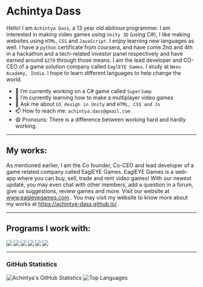 # Achintya Dass 
Hello! I am `Achintya Dass`, a 13 year old abitious programmer. I am interested in making video games using `Unity 3D` (using C#), I like making websites using `HTML`, `CSS` and `JavaScript`. I enjoy learning new languages as well. I have a `python` certificate from coursera, and have come 2nd and 4th in a hackathon and a tech-related investor panel respectively and have earned around `$270` through those means. I am the lead developer and CO-CEO of a game solution company called `EaglEYE Games`. I study at `Neev Academy, India`. I hope to learn different languages to help change the world.

- 🔭 I’m currently working on a C# game called `SuperJump`
- 🌱 I’m currently learning how to make a multiplayer video games
- 💬 Ask me about `UI design in Unity` and `HTML, CSS and Js`
- 📫 How to reach me: `achintya.dass@gmail.com`
- 😄 Pronouns: There is a difference between working hard and hardly working.

***
## My works:
As mentioned earlier, I am the Co founder, Co-CEO and lead developer of a game related company called EaglEYE Games. EaglEYE Games is a web-app where you can buy, sell, trade and rent video games! With our newest update, you may even chat with other members, add a question in a forum, give us suggestions, review games and more. Visit our website at www.eagleyegames.com . You may visit my website to know more about my works at https://achintya-dass.github.io/ .

***
## Programs I work with:
[<img align="left" src="https://img.shields.io/badge/html5%20-%23E34F26.svg?&style=for-the-badge&logo=html5&logoColor=white"/>]()
[<img align="left" src="https://img.shields.io/badge/css3%20-%231572B6.svg?&style=for-the-badge&logo=css3&logoColor=white"/>]()
[<img align="left" src="https://img.shields.io/badge/github%20-%23121011.svg?&style=for-the-badge&logo=github&logoColor=white"/>]()
[<img align="left" src="https://img.shields.io/badge/git%20-%23F05033.svg?&style=for-the-badge&logo=git&logoColor=white"/>]()
[<img src="https://www.halberesford.com/content/images/2018/07/null.png" width="1" height="1">]()
[<img align="left" src="https://img.shields.io/badge/javascript%20-%23323330.svg?&style=for-the-badge&logo=javascript&logoColor=%23F7DF1E"/>]()
[<img align="left" src="https://img.shields.io/badge/jquery%20-%230769AD.svg?&style=for-the-badge&logo=jquery&logoColor=white"/>]()
[<img src="https://www.halberesford.com/content/images/2018/07/null.png" width="1" height="1">]()

***

### GitHub Statistics
![Achintya's GitHub Statistics](https://github-readme-stats.vercel.app/api?username=achintya-dass&show_icons=true&theme=dark)
![Top Languages](https://github-readme-stats.vercel.app/api/top-langs/?username=achintya-dass&theme=dark&layout=compact)
